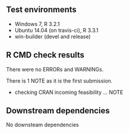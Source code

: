 ## Test environments
* Windows 7, R 3.2.1
* Ubuntu 14.04 (on travis-ci), R 3.3.1
* win-builder (devel and release)
 
## R CMD check results

There were no ERRORs and WARNINGs.

There is 1 NOTE as it is the first submission. 

* checking CRAN incoming feasibility ... NOTE


## Downstream dependencies

No downsteam dependencies
